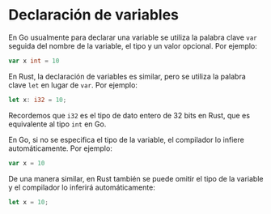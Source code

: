 # Declaración de variables

En Go usualmente para declarar una variable se utiliza la palabra clave `var` 
seguida del nombre de la variable, el tipo y un valor opcional. Por ejemplo:

```go
var x int = 10
```
En Rust, la declaración de variables es similar, pero se utiliza la palabra 
clave `let` en lugar de `var`. Por ejemplo:

```rust
let x: i32 = 10;
```

Recordemos que `i32` es el tipo de dato entero de 32 bits en Rust, que es
equivalente al tipo `int` en Go. 

En Go, si no se especifica el tipo de la variable, el compilador lo infiere
automáticamente. Por ejemplo:

```go
var x = 10
```

De una manera similar, en Rust también se puede omitir el tipo de la variable
y el compilador lo inferirá automáticamente:

```rust
let x = 10;
```


